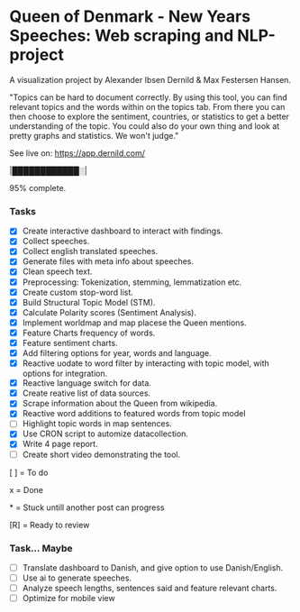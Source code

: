 # Queen of Denmark - New Years Speeches: Web scraping and NLP-project

A visualization project by Alexander Ibsen Dernild & Max Festersen Hansen.

"Topics can be hard to document correctly.
By using this tool, you can find relevant topics and the words within on the topics tab.
From there you can then choose to explore the sentiment, countries, or statistics to get a better understanding of the topic.
You could also do your own thing and look at pretty graphs and statistics. We won't judge."

See live on: https://app.dernild.com/

|████████████░|

95% complete.

### Tasks

- [x] Create interactive dashboard to interact with findings.
- [x] Collect speeches.
- [x] Collect english translated speeches.
- [x] Generate files with meta info about speeches.
- [x] Clean speech text.
- [x] Preprocessing: Tokenization, stemming, lemmatization etc.
- [x] Create custom stop-word list.
- [x] Build Structural Topic Model (STM).
- [x] Calculate Polarity scores (Sentiment Analysis).
- [x] Implement worldmap and map placese the Queen mentions.
- [x] Feature Charts frequency of words.
- [x] Feature sentiment charts.
- [x] Add filtering options for year, words and language.
- [x] Reactive uodate to word filter by interacting with topic model, with options for integration.
- [x] Reactive language switch for data.
- [x] Create reative list of data sources.
- [x] Scrape information about the Queen from wikipedia.
- [x] Reactive word additions to featured words from topic model
- [ ] Highlight topic words in map sentences.
- [x] Use CRON script to automize datacollection.
- [x] Write 4 page report.
- [ ] Create short video demonstrating the tool.

[ ] = To do

x = Done

\* = Stuck untill another post can progress

[R] = Ready to review

### Task... Maybe
- [ ] Translate dashboard to Danish, and give option to use Danish/English.
- [ ] Use ai to generate speeches.
- [ ] Analyze speech lengths, sentences said and feature relevant charts.
- [ ] Optimize for mobile view
